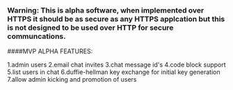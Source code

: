 ### Warning: This is alpha software, when implemented over HTTPS it should be as secure as any HTTPS applcation but this is not designed to be used over HTTP for secure communcations.

####MVP ALPHA FEATURES:

1.admin users
2.email chat invites
3.chat message id's
4.code block support
5.list users in chat
6.duffie-hellman key exchange for initial key generation
7.allow admin kicking and promotion of users
